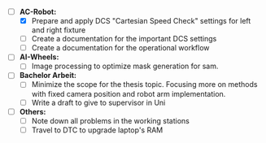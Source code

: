 - [ ] **AC-Robot:**
	- [x] Prepare and apply DCS "Cartesian Speed Check" settings for left and right fixture
	- [ ] Create a documentation for the important DCS settings
	- [ ] Create a documentation for the operational workflow
- [ ] **AI-Wheels:**
	- [ ] Image processing to optimize mask generation for sam.
- [ ] **Bachelor Arbeit:**
	- [ ] Minimize the scope for the thesis topic. Focusing more on methods with fixed camera position and robot arm implementation.
	- [ ] Write a draft to give to supervisor in Uni
- [ ] **Others:**
	- [ ] Note down all problems in the working stations
	- [ ] Travel to DTC to upgrade laptop's RAM